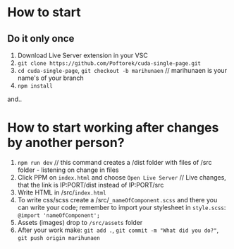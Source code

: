 # How to start
## Do it only once
1. Download Live Server extension in your VSC
2. `git clone https://github.com/Poftorek/cuda-single-page.git`
3. `cd cuda-single-page`, `git checkout -b marihunaen` // marihunaen is your name's of your branch
4. `npm install`

and..

# How to start working after changes by another person?
1. `npm run dev` // this command creates a /dist folder with files of /src folder - listening on change in files
2. Click PPM on `index.html` and choose `Open Live Server` // Live changes, that the link is IP:PORT/dist instead of IP:PORT/src
3. Write HTML in /src/`index.html`
4. To write css/scss create a /src/`_nameOfComponent.scss` and there you can write your code; remember to import your stylesheet in `style.scss`: `@import 'nameOfComponent';`
5. Assets (images) drop to `/src/assets` folder
6. After your work make: `git add .`, `git commit -m "What did you do?"`, `git push origin marihunaen`
